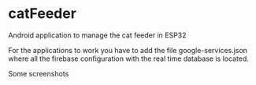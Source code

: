 # catFeeder
Android application to manage the cat feeder in ESP32

For the applications to work you have to add the file google-services.json where all the firebase configuration with the real time database is located.

Some screenshots

